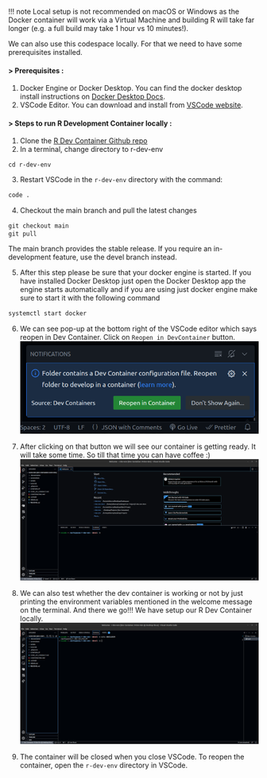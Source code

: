 !!! note
    Local setup is not recommended on macOS or Windows as the Docker container will work via a Virtual Machine and building R will take far longer (e.g. a full build may take 1 hour vs 10 minutes!).
    
We can also use this codespace locally. For that we need to have some prerequisites installed.

#### > Prerequisites :

1. Docker Engine or Docker Desktop. You can find the docker desktop install instructions on [Docker Desktop Docs](https://www.docker.com/products/docker-desktop/).
2. VSCode Editor. You can download and install from [VSCode website](https://code.visualstudio.com/download).

#### > Steps to run R Development Container locally :

1. Clone the [R Dev Container Github repo](https://github.com/r-devel/r-dev-env/)
2. In a terminal, change directory to r-dev-env
```
cd r-dev-env
```
3. Restart VSCode in the `r-dev-env` directory with the command:
```bash
code .
```
4. Checkout the main branch and pull the latest changes
```
git checkout main
git pull
```
The main branch provides the stable release. If you require an in-development feature, use the devel branch instead.


5. After this step please be sure that your docker engine is started. If you have installed Docker Desktop just open the Docker Desktop app the engine starts automatically and if you are using just docker engine make sure to start it with the following command
```bash
systemctl start docker
```

6. We can see pop-up at the bottom right of the VSCode editor which says reopen in Dev Container. 
Click on `Reopen in DevContainer` button.                                              
![start localsetup](../assets/rdev13.png)

7. After clicking on that button we will see our container is getting ready. It will take some time. So till that time you can have coffee :)
![start localsetup](../assets/rdev24.png)
8. We can also test whether the dev container is working or not by just printing the environment variables mentioned in the welcome message on the terminal. And there we go!!! We have setup our R Dev Container locally.
![start localsetup](../assets/rdev25.png)

9.  The container will be closed when you close VSCode. To reopen the container, open the `r-dev-env` directory in VSCode.